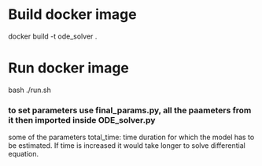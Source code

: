 
# Build docker image
docker build -t ode_solver .

# Run docker image
bash ./run.sh 

### to set parameters use final_params.py, all the paameters from it then imported inside ODE_solver.py
some of the parameters
total_time: time duration for which the model has to be estimated. If time is increased it would take longer to solve differential equation. 
